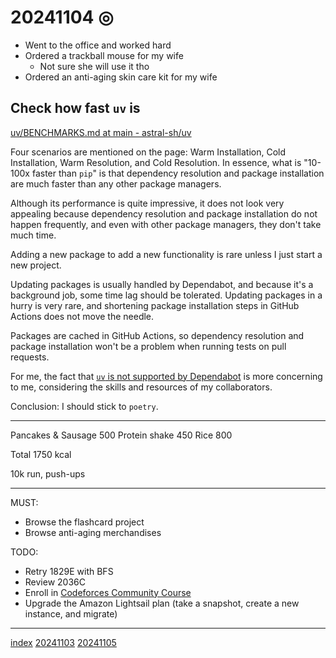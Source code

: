 <head><meta name="viewport" content="width=device-width, initial-scale=1.0, user-scalable=yes" /><meta charset="UTF-8"></head>

# 20241104 ◎

- Went to the office and worked hard
- Ordered a trackball mouse for my wife
	- Not sure she will use it tho
- Ordered an anti-aging skin care kit for my wife

## Check how fast `uv` is

[uv/BENCHMARKS.md at main - astral-sh/uv](https://github.com/astral-sh/uv/blob/main/BENCHMARKS.md)

Four scenarios are mentioned on the page: Warm Installation, Cold Installation, Warm Resolution, and Cold Resolution. In essence, what is "10-100x faster than `pip`" is that dependency resolution and package installation are much faster than any other package managers.

Although its performance is quite impressive, it does not look very appealing because dependency resolution and package installation do not happen frequently, and even with other package managers, they don\'t take much time. 

Adding a new package to add a new functionality is rare unless I just start a new project.

Updating packages is usually handled by Dependabot, and because it\'s a background job, some time lag should be tolerated. Updating packages in a hurry is very rare, and shortening package installation steps in GitHub Actions does not move the needle.

Packages are cached in GitHub Actions, so dependency resolution and package installation won\'t be a problem when running tests on pull requests.

For me, the fact that [`uv` is not supported by Dependabot](20241101.html) is more concerning to me, considering the skills and resources of my collaborators.

Conclusion: I should stick to `poetry`.

---

Pancakes & Sausage 500
Protein shake 450
Rice 800

Total 1750 kcal

10k run, push-ups

---

MUST:

- Browse the flashcard project
- Browse anti-aging merchandises

TODO:

- Retry 1829E with BFS
- Review 2036C
- Enroll in [Codeforces Community Course](https://codeforces.com/edu/courses)
- Upgrade the Amazon Lightsail plan (take a snapshot, create a new instance, and migrate)

---

[index](../../index.html)
[20241103](20241103.html)
[20241105](20241105.html)
